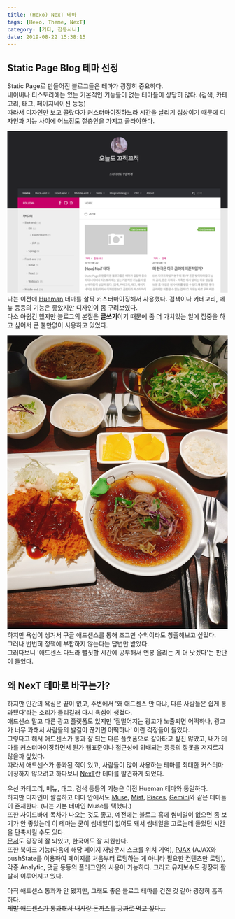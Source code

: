 ```yaml
---
title: (Hexo) NexT 테마
tags: [Hexo, Theme, NexT]
category: [기타, 잡동사니]
date: 2019-08-22 15:38:15
---
```

## Static Page Blog 테마 선정
Static Page로 만들어진 블로그들은 테마가 굉장히 중요하다.  
네이버나 티스토리에는 있는 기본적인 기능들이 없는 테마들이 상당히 많다. (검색, 카테고리, 태그, 페이지네이션 등등)  
따라서 디자인만 보고 골랐다가 커스터마이징하느라 시간을 날리기 십상이기 때문에 디자인과 기능 사이에 어느정도 절충안을 가지고 골라야한다.  

![](/images/hexo-theme-next/hueman.png)  
나는 이전에 [Hueman](https://github.com/ppoffice/hexo-theme-hueman) 테마를 살짝 커스터마이징해서 사용했다.
검색이나 카테고리, 메뉴 등등의 기능은 좋았지만 디자인이 좀 구려보였다.  
다소 아쉽긴 했지만 블로그의 본질은 **글쓰기**이기 때문에 좀 더 가치있는 일에 집중을 하고 싶어서 큰 불만없이 사용하고 있었다.

![넘나 맛있는 내사랑 돈까스를 매주 공짜로 먹을 수만 있다면...](/images/hexo-theme-next/pork-cutlet.jpeg)
하지만 욕심이 생겨서 구글 애드센스를 통해 조그만 수익이라도 창출해보고 싶었다.  
그러나 번번히 정책에 부합하지 않는다는 답변만 받았다.  
그러다보니 '애드센스 다느라 뻘짓할 시간에 공부해서 연봉 올리는 게 더 낫겠다'는 판단이 들었다.

## 왜 NexT 테마로 바꾸는가?
하지만 인간의 욕심은 끝이 없고, 주변에서 '왜 애드센스 안 다냐, 다른 사람들은 쉽게 통과됐다'라는 소리가 들리길래 다시 욕심이 생겼다.  
애드센스 말고 다른 광고 플랫폼도 있지만 '질떨어지는 광고가 노출되면 어떡하나, 광고가 너무 과해서 사람들의 발길이 끊기면 어떡하나' 이런 걱정들이 들었다.  
그렇다고 해서 애드센스가 통과 잘 되는 다른 플랫폼으로 갈아타고 싶진 않았고, 내가 테마를 커스터마이징하면서 뭔가 웹표준이나 접근성에 위배되는 등등의 잘못을 저지르지 않을까 싶었다.  
따라서 애드센스가 통과된 적이 있고, 사람들이 많이 사용하는 테마를 최대한 커스터마이징하지 않으려고 하다보니 [NexT](https://github.com/theme-next/hexo-theme-next)란 테마를 발견하게 되었다.

우선 카테고리, 메뉴, 태그, 검색 등등의 기능은 이전 Hueman 테마와 동일하다.  
하지만 디자인이 깔끔하고 테마 안에서도 [Muse](https://muse.theme-next.org), [Mist](https://mist.theme-next.org), [Pisces](https://pisces.theme-next.org), [Gemini](https://theme-next.org)와 같은 테마들이 존재한다. (나는 기본 테마인 Muse를 택했다.)  
또한 사이드바에 목차가 나오는 것도 좋고, 예전에는 블로그 홈에 썸네일이 없으면 좀 보기가 안 좋았는데 이 테마는 굳이 썸네일이 없어도 돼서 썸네일을 고르는데 들었던 시간을 단축시킬 수도 있다.  
[문서](https://theme-next.org/docs/)도 굉장히 잘 되있고, 한국어도 잘 지원한다.  
또한 북마크 기능(다음에 해당 페이지 재방문시 스크롤 위치 기억), [PJAX](https://github.com/MoOx/pjax) (AJAX와 pushState를 이용하여 페이지를 처음부터 로딩하는 게 아니라 필요한 컨텐츠만 로딩), 각종 Analytic, 댓글 등등의 플러그인의 사용이 가능하다.
그리고 유지보수도 굉장히 활발히 이루어지고 있다.

아직 애드센스 통과가 안 됐지만, 그래도 좋은 블로그 테마를 건진 것 같아 굉장히 흡족하다.  
~~제발 애드센스가 통과해서 내사랑 돈까스를 공짜로 먹고 싶다...~~
